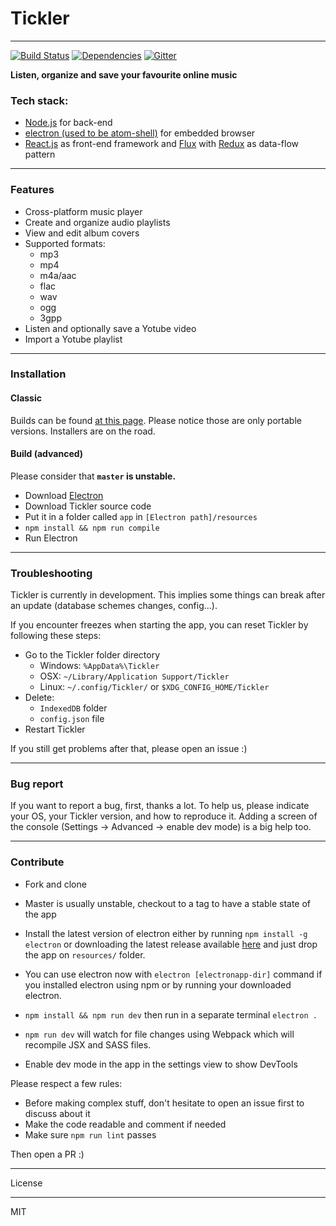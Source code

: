 # Tickler 
---
[![Build Status](https://travis-ci.org/maggiben/tickler.svg?branch=master)](https://travis-ci.org/maggiben/tickler)
[![Dependencies](https://david-dm.org/maggiben/tickler.svg)](https://github.com/maggiben/tickler)
[![Gitter](https://badges.gitter.im/maggiben/tickler.svg)](https://gitter.im/maggiben/tickler?utm_source=badge&utm_medium=badge&utm_campaign=pr-badge)

**Listen, organize and save your favourite online music**

### Tech stack:
* [Node.js](https://nodejs.org/en/) for back-end
* [electron (used to be atom-shell)](https://github.com/atom/electron/) for embedded browser
* [React.js](https://facebook.github.io/react/) as front-end framework and [Flux](https://facebook.github.io/flux/) with  [Redux](http://redux.js.org/) as data-flow pattern

---

### Features
- Cross-platform music player
- Create and organize audio playlists
- View and edit album covers
- Supported formats:
    - mp3
    - mp4
    - m4a/aac
    - flac
    - wav
    - ogg
    - 3gpp
- Listen and optionally save a Yotube video
- Import a Yotube playlist

---

### Installation

#### Classic

Builds can be found [at this page](https://github.com/maggiben/tickler/releases). Please notice those are only portable versions. Installers are on the road.

#### Build (advanced)

Please consider that **`master` is unstable.**

- Download [Electron](https://github.com/atom/electron/releases)
- Download Tickler source code
- Put it in a folder called `app` in `[Electron path]/resources`
- `npm install && npm run compile`
- Run Electron

---

### Troubleshooting

Tickler is currently in development. This implies some things can break after an update (database schemes changes, config...).

If you encounter freezes when starting the app, you can reset Tickler by following these steps:

- Go to the Tickler folder directory
    - Windows: `%AppData%\Tickler`
    - OSX: `~/Library/Application Support/Tickler`
    - Linux: `~/.config/Tickler/` or `$XDG_CONFIG_HOME/Tickler`
- Delete:
    - `IndexedDB` folder
    - `config.json` file
- Restart Tickler

If you still get problems after that, please open an issue :)

---

### Bug report

If you want to report a bug, first, thanks a lot. To help us, please indicate your OS, your Tickler version, and how to reproduce it. Adding a screen of the console (Settings -> Advanced -> enable dev mode) is a big help too.

---

### Contribute

- Fork and clone
- Master is usually unstable, checkout to a tag to have a stable state of the app

- Install the latest version of electron either by running `npm install -g electron` or downloading the latest release available [here](https://github.com/electron/electron/releases) and just drop the app on `resources/` folder.
- You can use electron now with `electron [electronapp-dir]` command if you installed electron using npm or by running your downloaded electron.

- `npm install && npm run dev` then run in a separate terminal `electron .`
- `npm run dev` will watch for file changes using Webpack which will recompile JSX and SASS files.

- Enable dev mode in the app in the settings view to show DevTools

Please respect a few rules:

- Before making complex stuff, don't hesitate to open an issue first to discuss about it
- Make the code readable and comment if needed
- Make sure `npm run lint` passes

Then open a PR :)

---

License

----

MIT


